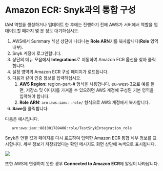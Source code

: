 # Amazon ECR: Snyk과의 통합 구성

IAM 역할을 생성하거나 업데이트 한 후에는 진행하기 전에 AWS가 서버에서 역할을 업데이트할 때까지 몇 분 정도 대기하십시오.

1. AWS에서 Summary 섹션 상단에 나타나는 **Role ARN**키를 복사합니다(**Role** 영역 내부).
2. Snyk 계정에 로그인합니다.
3. 상단의 메뉴 모음에서 **Integrations**로 이동하여 Amazon ECR 옵션을 찾아 클릭합니다.
4. 설정 영역의 Amazon ECR 구성 페이지가 로드됩니다.
5. 다음과 같이 인증 정보를 입력하십시오.
   1. **AWS Region:** region-part-# 형식을 사용합니다. eu-west-3으로 예를 들면, 저장소 및 이미지를 가져올 수 있으려면 AWS 계정에 구성된 기본 영역을 입력해야 합니다.
   2. **Role ARN:** `arn:aws:iam:::role/` 형식으로 AWS 계정에서 복사합니다.
6. **Save**를 클릭합니다.

다음은 예시입니다.

```
   arn:aws:iam::881001789406:role/TestSnykIntegration_role
```

Snyk은 연결 값과 페이지를 다시 로드하여 입력한 Amazon ECR 통합 세부 정보를 표시합니다. 세부 정보가 저장되었다는 확인 메시지도 화면 상단에 녹색으로 표시됩니다.

![](../../../../.gitbook/assets/uuid-49671392-b5d5-389d-66c8-86b3daf9a2e1-en.png)

또한 AWS에 연결하지 못한 경우 **Connected to Amazon ECR**에 알림이 나타납니다.
